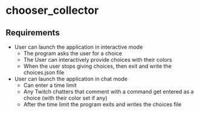 # chooser_collector

## Requirements

- User can launch the application in interactive mode
  - The program asks the user for a choice
  - The User can interactively provide choices with their <optional> colors
  - When the user stops giving choices, then exit and write the choices.json file
- User can launch the application in chat mode
  - Can enter a time limit
  - Any Twitch chatters that comment with a command get entered as a choice (with their color set if any)
  - After the time limit the program exits and writes the choices file
